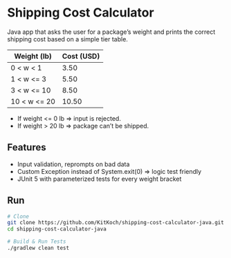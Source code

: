 # Shipping Cost Calculator

Java app that asks the user for a package’s weight and prints the
correct shipping cost based on a simple tier table.

| Weight (lb)  | Cost (USD)  |
|--------------|-------------|
| 0 < w < 1    | 3.50        |
| 1 < w <= 3   | 5.50        |
| 3 < w <= 10  | 8.50        |
| 10 < w <= 20 | 10.50       |

- If weight <= 0 lb  => input is rejected.  
- If weight > 20 lb  => package can’t be shipped.

## Features
- Input validation, reprompts on bad data
- Custom Exception instead of System.exit(0) => logic test friendly
- JUnit 5 with parameterized tests for every weight bracket

## Run
```bash
# Clone
git clone https://github.com/KitKoch/shipping-cost-calculator-java.git
cd shipping-cost-calculator-java

# Build & Run Tests
./gradlew clean test